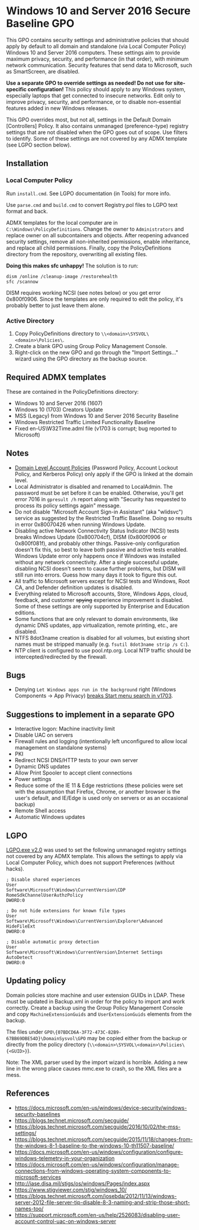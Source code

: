 Windows 10 and Server 2016 Secure Baseline GPO
==============================================

This GPO contains security settings and administrative policies that should
apply by default to all domain and standalone (via Local Computer Policy)
Windows 10 and Server 2016 computers. These settings aim to provide maximum
privacy, security, and performance (in that order), with minimum network
communication. Security features that send data to Microsoft, such as
SmartScreen, are disabled.

**Use a separate GPO to override settings as needed! Do not use for
site-specific configuration!** This policy should apply to any Windows system,
especially laptops that get connected to insecure networks. Edit only to improve
privacy, security, and performance, or to disable non-essential features added
in new Windows releases.

This GPO overrides most, but not all, settings in the Default Domain
[Controllers] Policy. It also contains unmanaged (preference-type) registry
settings that are not disabled when the GPO goes out of scope. Use filters to
identify. Some of these settings are not covered by any ADMX template (see LGPO
section below).

Installation
------------

### Local Computer Policy

Run `install.cmd`. See LGPO documentation (in Tools) for more info.

Use `parse.cmd` and `build.cmd` to convert Registry.pol files to LGPO text
format and back.

ADMX templates for the local computer are in `C:\Windows\PolicyDefinitions`.
Change the owner to `Administrators` and replace owner on all subcontainers and
objects. After reopening advanced security settings, remove all non-inherited
permissions, enable inheritance, and replace all child permissions. Finally,
copy the PolicyDefinitions directory from the repository, overwriting all
existing files.

**Doing this makes sfc unhappy!** The solution is to run:

```
dism /online /cleanup-image /restorehealth
sfc /scannow
```

DISM requires working NCSI (see notes below) or you get error 0x800f0906. Since
the templates are only required to edit the policy, it's probably better to just
leave them alone.

### Active Directory

1. Copy PolicyDefinitions directory to `\\<domain>\SYSVOL\<domain>\Policies\`.
2. Create a blank GPO using Group Policy Management Console.
3. Right-click on the new GPO and go through the "Import Settings..." wizard
   using the GPO directory as the backup source.

Required ADMX templates
-----------------------

These are contained in the PolicyDefinitions directory:

* Windows 10 and Server 2016 (1607)
* Windows 10 (1703) Creators Update
* MSS (Legacy) from Windows 10 and Server 2016 Security Baseline
* Windows Restricted Traffic Limited Functionality Baseline
* Fixed en-US\W32Time.adml file (v1703 is corrupt; bug reported to Microsoft)

Notes
-----

* [Domain Level Account Policies](https://technet.microsoft.com/en-us/library/jj852214(v=ws.11).aspx)
  (Password Policy, Account Lockout Policy, and Kerberos Policy) only apply if
  the GPO is linked at the domain level.
* Local Administrator is disabled and renamed to LocalAdmin. The password must
  be set before it can be enabled. Otherwise, you'll get error 7016 in
  `gpresult /h` report along with "Security has requested to process its policy
  settings again" message.
* Do not disable "Microsoft Account Sign-in Assistant" (aka "wlidsvc") service
  as suggested by the Restricted Traffic Baseline. Doing so results in error
  0x80070426 when running Windows Update.
* Disabling active Network Connectivity Status Indicator (NCSI) tests breaks
  Windows Update (0x800704cf), DISM (0x800f0906 or 0x800f081f), and probably
  other things. Passive-only configuration doesn't fix this, so best to leave
  both passive and active tests enabled. Windows Update error only happens once
  if Windows was installed without any network connectivity. After a single
  successful update, disabling NCSI doesn't seem to cause further problems, but
  DISM will still run into errors. Guess how many days it took to figure this
  out.
* All traffic to Microsoft servers except for NCSI tests and Windows, Root CA,
  and Defender definition updates is disabled.
* Everything related to Microsoft accounts, Store, Windows Apps, cloud,
  feedback, and customer ~~spying~~ experience improvement is disabled. Some of
  these settings are only supported by Enterprise and Education editions.
* Some functions that are only relevant to domain environments, like dynamic DNS
  updates, app virtualization, remote printing, etc., are disabled.
* NTFS 8dot3name creation is disabled for all volumes, but existing short names
  must be stripped manually (e.g. `fsutil 8dot3name strip /s C:`).
* NTP client is configured to use pool.ntp.org. Local NTP traffic should be
  intercepted/redirected by the firewall.

Bugs
----

* Denying `Let Windows apps run in the background` right (Windows Components ->
  App Privacy) [breaks Start menu search in v1703](https://superuser.com/a/1208858).

Suggestions to implement in a separate GPO
------------------------------------------

* Interactive logon: Machine inactivity limit
* Disable UAC on servers
* Firewall rules and logging (intentionally left unconfigured to allow local
  management on standalone systems)
* PKI
* Redirect NCSI DNS/HTTP tests to your own server
* Dynamic DNS updates
* Allow Print Spooler to accept client connections
* Power settings
* Reduce some of the IE 11 & Edge restrictions (these policies were set with the
  assumption that Firefox, Chrome, or another browser is the user's default, and
  IE/Edge is used only on servers or as an occasional backup)
* Remote Shell access
* Automatic Windows updates

LGPO
----

[LGPO.exe v2.0](https://blogs.technet.microsoft.com/secguide/2016/09/23/lgpo-exe-v2-0-pre-release-support-for-mlgpo-and-reg_qword/)
was used to set the following unmanaged registry settings not covered by any
ADMX template. This allows the settings to apply via Local Computer Policy,
which does not support Preferences (without hacks).

```
; Disable shared experiences
User
Software\Microsoft\Windows\CurrentVersion\CDP
RomeSdkChannelUserAuthzPolicy
DWORD:0

; Do not hide extensions for known file types
User
Software\Microsoft\Windows\CurrentVersion\Explorer\Advanced
HideFileExt
DWORD:0

; Disable automatic proxy detection
User
Software\Microsoft\Windows\CurrentVersion\Internet Settings
AutoDetect
DWORD:0
```

Updating policy
---------------

Domain policies store machine and user extension GUIDs in LDAP. These must be
updated in Backup.xml in order for the policy to import and work correctly.
Create a backup using the Group Policy Management Console and copy
`MachineExtensionGuids` and `UserExtensionGuids` elements from the backup.

The files under `GPO\{07BDCD6A-3F72-473C-82B9-67BB69DBE54D}\DomainSysvol\GPO`
may be copied either from the backup or directly from the policy directory
(`\\<domain>\SYSVOL\<domain>\Policies\{<GUID>}`).

Note: The XML parser used by the import wizard is horrible. Adding a new line in
the wrong place causes mmc.exe to crash, so the XML files are a mess.

References
----------

* https://docs.microsoft.com/en-us/windows/device-security/windows-security-baselines
* https://blogs.technet.microsoft.com/secguide/
* https://blogs.technet.microsoft.com/secguide/2016/10/02/the-mss-settings/
* https://blogs.technet.microsoft.com/secguide/2015/11/18/changes-from-the-windows-8-1-baseline-to-the-windows-10-th11507-baseline/
* https://docs.microsoft.com/en-us/windows/configuration/configure-windows-telemetry-in-your-organization
* https://docs.microsoft.com/en-us/windows/configuration/manage-connections-from-windows-operating-system-components-to-microsoft-services
* http://iase.disa.mil/stigs/os/windows/Pages/index.aspx
* https://www.stigviewer.com/stig/windows_10/
* https://blogs.technet.microsoft.com/josebda/2012/11/13/windows-server-2012-file-server-tip-disable-8-3-naming-and-strip-those-short-names-too/
* https://support.microsoft.com/en-us/help/2526083/disabling-user-account-control-uac-on-windows-server
